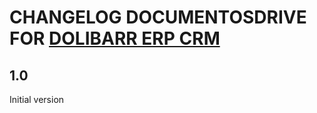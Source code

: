# CHANGELOG DOCUMENTOSDRIVE FOR [DOLIBARR ERP CRM](https://www.dolibarr.org)

## 1.0

Initial version
